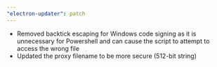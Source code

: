 ```yaml
---
"electron-updater": patch
---
```


- Removed backtick escaping for Windows code signing as it is unnecessary for Powershell and can cause the script to attempt to access the wrong file
- Updated the proxy filename to be more secure (512-bit string)
